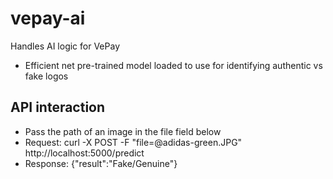 # vepay-ai
Handles AI logic for VePay

- Efficient net pre-trained model loaded to use for identifying authentic vs fake logos

## API interaction
- Pass the path of an image in the file field below 
- Request: curl -X POST -F "file=@adidas-green.JPG" http://localhost:5000/predict
- Response: {"result":"Fake/Genuine"}
